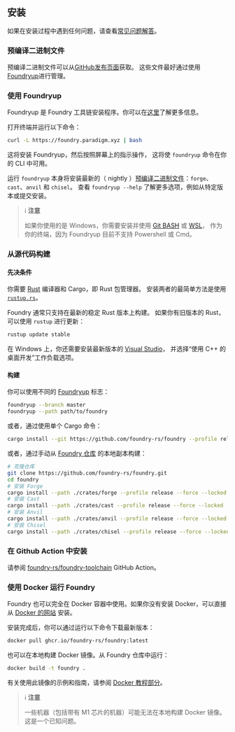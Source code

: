 ## 安装

如果在安装过程中遇到任何问题，请查看[常见问题解答](../faq.md)。

### 预编译二进制文件

预编译二进制文件可以从[GitHub发布页面](https://github.com/foundry-rs/foundry/releases)获取。
这些文件最好通过使用[Foundryup](#using-foundryup)进行管理。

### 使用 Foundryup

Foundryup 是 Foundry 工具链安装程序。你可以在[这里](https://github.com/foundry-rs/foundry/blob/master/foundryup/README.md)了解更多信息。

打开终端并运行以下命令：

```sh
curl -L https://foundry.paradigm.xyz | bash
```

这将安装 Foundryup，然后按照屏幕上的指示操作，
这将使 `foundryup` 命令在你的 CLI 中可用。

运行 `foundryup` 本身将安装最新的（ nightly ）[预编译二进制文件](#precompiled-binaries)：`forge`、`cast`、`anvil` 和 `chisel`。
查看 `foundryup --help` 了解更多选项，例如从特定版本或提交安装。

> ℹ️ **注意**
>
> 如果你使用的是 Windows，你需要安装并使用 [Git BASH](https://gitforwindows.org/) 或 [WSL](https://learn.microsoft.com/en-us/windows/wsl/install)，
> 作为你的终端，因为 Foundryup 目前不支持 Powershell 或 Cmd。

### 从源代码构建

#### 先决条件

你需要 [Rust](https://rust-lang.org) 编译器和 Cargo，即 Rust 包管理器。
安装两者的最简单方法是使用 [`rustup.rs`](https://rustup.rs/)。

Foundry 通常只支持在最新的稳定 Rust 版本上构建。
如果你有旧版本的 Rust，可以使用 `rustup` 进行更新：

```sh
rustup update stable
```

在 Windows 上，你还需要安装最新版本的 [Visual Studio](https://visualstudio.microsoft.com/downloads/)，
并选择“使用 C++ 的桌面开发”工作负载选项。

#### 构建

你可以使用不同的 [Foundryup](#using-foundryup) 标志：

```sh
foundryup --branch master
foundryup --path path/to/foundry
```

或者，通过使用单个 Cargo 命令：

```sh
cargo install --git https://github.com/foundry-rs/foundry --profile release --locked forge cast chisel anvil
```

或者，通过手动从 [Foundry 仓库](https://github.com/foundry-rs/foundry) 的本地副本构建：

```sh
# 克隆仓库
git clone https://github.com/foundry-rs/foundry.git
cd foundry
# 安装 Forge
cargo install --path ./crates/forge --profile release --force --locked
# 安装 Cast
cargo install --path ./crates/cast --profile release --force --locked
# 安装 Anvil
cargo install --path ./crates/anvil --profile release --force --locked
# 安装 Chisel
cargo install --path ./crates/chisel --profile release --force --locked
```

### 在 Github Action 中安装

请参阅 [foundry-rs/foundry-toolchain](https://github.com/foundry-rs/foundry-toolchain) GitHub Action。

### 使用 Docker 运行 Foundry

Foundry 也可以完全在 Docker 容器中使用。如果你没有安装 Docker，可以直接从 [Docker 的网站](https://docs.docker.com/get-docker/) 安装。

安装完成后，你可以通过运行以下命令下载最新版本：

```sh
docker pull ghcr.io/foundry-rs/foundry:latest
```

也可以在本地构建 Docker 镜像。从 Foundry 仓库中运行：

```sh
docker build -t foundry .
```

有关使用此镜像的示例和指南，请参阅 [Docker 教程部分](../tutorials/foundry-docker)。

> ℹ️ **注意**
>
> 一些机器（包括带有 M1 芯片的机器）可能无法在本地构建 Docker 镜像。这是一个已知问题。